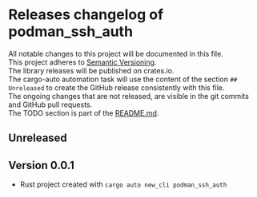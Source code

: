 # Releases changelog of podman_ssh_auth

All notable changes to this project will be documented in this file.  
This project adheres to [Semantic Versioning](https://semver.org/spec/v2.0.0.html).  
The library releases will be published on crates.io.  
The cargo-auto automation task will use the content of the section `## Unreleased` to create
the GitHub release consistently with this file.  
The ongoing changes that are not released, are visible in the git commits and GitHub pull requests.  
The TODO section is part of the [README.md](https://github.com/CRUSTDE-ContainerizedRustDevEnv/podman_ssh_auth).  

## Unreleased

## Version 0.0.1

- Rust project created with `cargo auto new_cli podman_ssh_auth`
